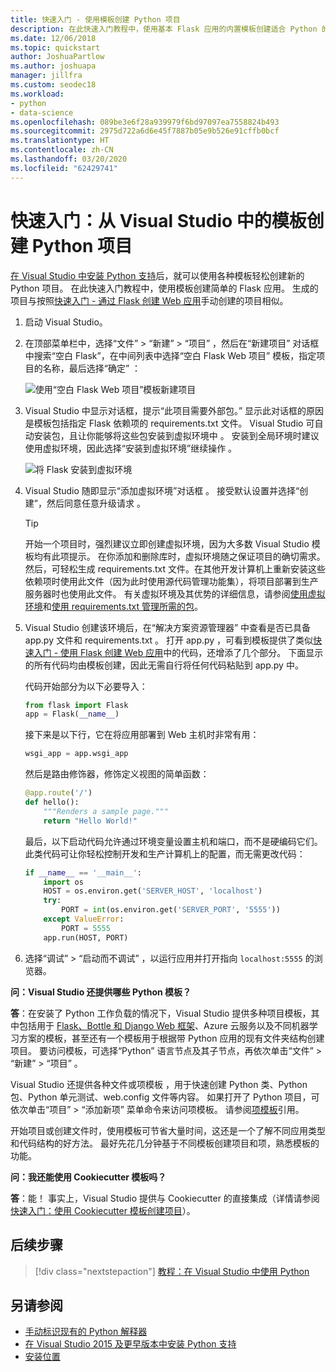 ```yaml
---
title: 快速入门 - 使用模板创建 Python 项目
description: 在此快速入门教程中，使用基本 Flask 应用的内置模板创建适合 Python 的 Visual Studio 项目。
ms.date: 12/06/2018
ms.topic: quickstart
author: JoshuaPartlow
ms.author: joshuapa
manager: jillfra
ms.custom: seodec18
ms.workload:
- python
- data-science
ms.openlocfilehash: 089be3e6f28a939979f6bd97097ea7558824b493
ms.sourcegitcommit: 2975d722a6d6e45f7887b05e9b526e91cffb0bcf
ms.translationtype: HT
ms.contentlocale: zh-CN
ms.lasthandoff: 03/20/2020
ms.locfileid: "62429741"
---
```

# <a name="quickstart-create-a-python-project-from-a-template-in-visual-studio"></a>快速入门：从 Visual Studio 中的模板创建 Python 项目

[在 Visual Studio 中安装 Python 支持](installing-python-support-in-visual-studio.md)后，就可以使用各种模板轻松创建新的 Python 项目。 在此快速入门教程中，使用模板创建简单的 Flask 应用。 生成的项目与按照[快速入门 - 通过 Flask 创建 Web 应用](../ide/quickstart-python.md)手动创建的项目相似。

1. 启动 Visual Studio。

1. 在顶部菜单栏中，选择“文件”   > “新建”   > “项目”  ，然后在“新建项目”  对话框中搜索“空白 Flask”，在中间列表中选择“空白 Flask Web 项目”  模板，指定项目的名称，最后选择“确定”  ：

    ![使用“空白 Flask Web 项目”模板新建项目](media/quickstart-python-06-blank-flask-template.png)

1. Visual Studio 中显示对话框，提示“此项目需要外部包。”  显示此对话框的原因是模板包括指定 Flask 依赖项的 requirements.txt  文件。 Visual Studio 可自动安装包，且让你能够将这些包安装到虚拟环境中  。 安装到全局环境时建议使用虚拟环境，因此选择“安装到虚拟环境”继续操作  。

    ![将 Flask 安装到虚拟环境](media/quickstart-python-07-install-into-virtual-environment.png)

1. Visual Studio 随即显示“添加虚拟环境”对话框  。 接受默认设置并选择“创建”，然后同意任意升级请求  。

    > [!Tip]
    > 开始一个项目时，强烈建议立即创建虚拟环境，因为大多数 Visual Studio 模板均有此项提示。 在你添加和删除库时，虚拟环境随之保证项目的确切需求。 然后，可轻松生成 requirements.txt  文件。在其他开发计算机上重新安装这些依赖项时使用此文件（因为此时使用源代码管理功能集），将项目部署到生产服务器时也使用此文件。 有关虚拟环境及其优势的详细信息，请参阅[使用虚拟环境](../python/selecting-a-python-environment-for-a-project.md#use-virtual-environments)和[使用 requirements.txt 管理所需的包](../python/managing-required-packages-with-requirements-txt.md)。

1. Visual Studio 创建该环境后，在“解决方案资源管理器”  中查看是否已具备 app.py  文件和 requirements.txt  。 打开 app.py  ，可看到模板提供了类似[快速入门 - 使用 Flask 创建 Web 应用](../ide/quickstart-python.md)中的代码，还增添了几个部分。 下面显示的所有代码均由模板创建，因此无需自行将任何代码粘贴到 app.py  中。

    代码开始部分为以下必要导入：

    ```python
    from flask import Flask
    app = Flask(__name__)
    ```

    接下来是以下行，它在将应用部署到 Web 主机时非常有用：

    ```python
    wsgi_app = app.wsgi_app
    ```

    然后是路由修饰器，修饰定义视图的简单函数：

    ```python
    @app.route('/')
    def hello():
        """Renders a sample page."""
        return "Hello World!"
    ```

    最后，以下启动代码允许通过环境变量设置主机和端口，而不是硬编码它们。 此类代码可让你轻松控制开发和生产计算机上的配置，而无需更改代码：

    ```python
    if __name__ == '__main__':
        import os
        HOST = os.environ.get('SERVER_HOST', 'localhost')
        try:
            PORT = int(os.environ.get('SERVER_PORT', '5555'))
        except ValueError:
            PORT = 5555
        app.run(HOST, PORT)
    ```

1. 选择“调试”   > “启动而不调试”  ，以运行应用并打开指向 `localhost:5555` 的浏览器。

**问：Visual Studio 还提供哪些 Python 模板？**

**答**：在安装了 Python 工作负载的情况下，Visual Studio 提供多种项目模板，其中包括用于 [Flask、Bottle 和 Django Web 框架](../python/python-web-application-project-templates.md)、Azure 云服务以及不同机器学习方案的模板，甚至还有一个模板用于根据带 Python 应用的现有文件夹结构创建项目。 要访问模板，可选择“Python”  语言节点及其子节点，再依次单击“文件”   > “新建”   > “项目”  。

Visual Studio 还提供各种文件或项模板  ，用于快速创建 Python 类、Python 包、Python 单元测试、web.config  文件等内容。 如果打开了 Python 项目，可依次单击“项目”   > “添加新项”  菜单命令来访问项模板。 请参阅[项模板](python-item-templates.md)引用。

开始项目或创建文件时，使用模板可节省大量时间，这还是一个了解不同应用类型和代码结构的好方法。 最好先花几分钟基于不同模板创建项目和项，熟悉模板的功能。

**问：我还能使用 Cookiecutter 模板吗？**

**答**：能！ 事实上，Visual Studio 提供与 Cookiecutter 的直接集成（详情请参阅[快速入门：使用 Cookiecutter 模板创建项目](../python/quickstart-04-python-in-visual-studio-project-from-cookiecutter.md)）。

## <a name="next-steps"></a>后续步骤

> [!div class="nextstepaction"]
> [教程：在 Visual Studio 中使用 Python](tutorial-working-with-python-in-visual-studio-step-01-create-project.md)

## <a name="see-also"></a>另请参阅

- [手动标识现有的 Python 解释器](managing-python-environments-in-visual-studio.md#manually-identify-an-existing-environment)
- [在 Visual Studio 2015 及更早版本中安装 Python 支持](installing-python-support-in-visual-studio.md)
- [安装位置](installing-python-support-in-visual-studio.md#install-locations)
